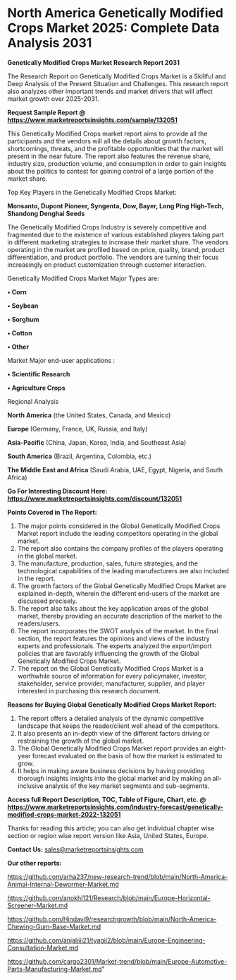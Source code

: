 # North America Genetically Modified Crops Market 2025: Complete Data Analysis 2031

<strong>Genetically Modified Crops Market Research Report 2031</strong>

The Research Report on Genetically Modified Crops Market is a Skillful and Deep Analysis of the Present Situation and Challenges. This research report also analyzes other important trends and market drivers that will affect market growth over 2025-2031.

<strong>Request Sample Report @ <a href=https://www.marketreportsinsights.com/sample/132051>https://www.marketreportsinsights.com/sample/132051</a></strong>

This Genetically Modified Crops market report aims to provide all the participants and the vendors will all the details about growth factors, shortcomings, threats, and the profitable opportunities that the market will present in the near future. The report also features the revenue share, industry size, production volume, and consumption in order to gain insights about the politics to contest for gaining control of a large portion of the market share.

Top Key Players in the Genetically Modified Crops Market:

<strong>Monsanto, Dupont Pioneer, Syngenta, Dow, Bayer, Long Ping High-Tech, Shandong Denghai Seeds</strong>

The Genetically Modified Crops Industry is severely competitive and fragmented due to the existence of various established players taking part in different marketing strategies to increase their market share. The vendors operating in the market are profiled based on price, quality, brand, product differentiation, and product portfolio. The vendors are turning their focus increasingly on product customization through customer interaction.

Genetically Modified Crops Market Major Types are:

<strong>• Corn

• Soybean

• Sorghum

• Cotton

• Other</strong>

Market Major end-user applications :

<strong>• Scientific Research

• Agriculture Crops</strong>

Regional Analysis

</u><strong><b>North America</b></strong> (the United States, Canada, and Mexico)

<strong><b>Europe </b></strong>(Germany, France, UK, Russia, and Italy)

<strong><b>Asia-Pacific</b></strong> (China, Japan, Korea, India, and Southeast Asia)

<strong><b>South America</b></strong> (Brazil, Argentina, Colombia, etc.)

<strong><b>The Middle East and Africa</b></strong> (Saudi Arabia, UAE, Egypt, Nigeria, and South Africa)

<strong>Go For Interesting Discount Here: <a href=https://www.marketreportsinsights.com/discount/132051>https://www.marketreportsinsights.com/discount/132051</a></strong>

<strong>Points Covered in The Report:</strong>
<ol>
  <li>The major points considered in the Global Genetically Modified Crops Market report include the leading competitors operating in the global market.</li>
  <li>The report also contains the company profiles of the players operating in the global market.</li>
  <li>The manufacture, production, sales, future strategies, and the technological capabilities of the leading manufacturers are also included in the report.</li>
  <li>The growth factors of the Global Genetically Modified Crops Market are explained in-depth, wherein the different end-users of the market are discussed precisely.</li>
  <li>The report also talks about the key application areas of the global market, thereby providing an accurate description of the market to the readers/users.</li>
  <li>The report incorporates the SWOT analysis of the market. In the final section, the report features the opinions and views of the industry experts and professionals. The experts analyzed the export/import policies that are favorably influencing the growth of the Global Genetically Modified Crops Market.</li>
  <li>The report on the Global Genetically Modified Crops Market is a worthwhile source of information for every policymaker, investor, stakeholder, service provider, manufacturer, supplier, and player interested in purchasing this research document.</li>
</ol>
<strong>Reasons for Buying Global Genetically Modified Crops Market Report:</strong>

<ol>
  <li>The report offers a detailed analysis of the dynamic competitive landscape that keeps the reader/client well ahead of the competitors.</li>
  <li>It also presents an in-depth view of the different factors driving or restraining the growth of the global market.</li>
  <li>The Global Genetically Modified Crops Market report provides an eight-year forecast evaluated on the basis of how the market is estimated to grow.</li>
  <li>It helps in making aware business decisions by having providing thorough insights insights into the global market and by making an all-inclusive analysis of the key market segments and sub-segments.</li>
</ol>
<strong>Access full Report Description, TOC, Table of Figure, Chart, etc. @ <a href=https://www.marketreportsinsights.com/industry-forecast/genetically-modified-crops-market-2022-132051>https://www.marketreportsinsights.com/industry-forecast/genetically-modified-crops-market-2022-132051</a></strong>


Thanks for reading this article; you can also get individual chapter wise section or region wise report version like Asia, United States, Europe.

<strong>Contact Us:</strong>
sales@marketreportsinsights.com

<strong>Our other reports:</strong>

<a href=https://github.com/arha237/new-research-trend/blob/main/North-America-Animal-Internal-Dewormer-Market.md>https://github.com/arha237/new-research-trend/blob/main/North-America-Animal-Internal-Dewormer-Market.md</a>

<a href=https://github.com/anokhi121/Research/blob/main/Europe-Horizontal-Screener-Market.md>https://github.com/anokhi121/Research/blob/main/Europe-Horizontal-Screener-Market.md</a>

<a href=https://github.com/Hindavi9/researchgrowth/blob/main/North-America-Chewing-Gum-Base-Market.md>https://github.com/Hindavi9/researchgrowth/blob/main/North-America-Chewing-Gum-Base-Market.md</a>

<a href=https://github.com/anjaliiii21/tyagii2/blob/main/Europe-Engineering-Consultation-Market.md>https://github.com/anjaliiii21/tyagii2/blob/main/Europe-Engineering-Consultation-Market.md</a>

<a href=https://github.com/cargo2301/Market-trend/blob/main/Europe-Automotive-Parts-Manufacturing-Market.md>https://github.com/cargo2301/Market-trend/blob/main/Europe-Automotive-Parts-Manufacturing-Market.md</a>"
